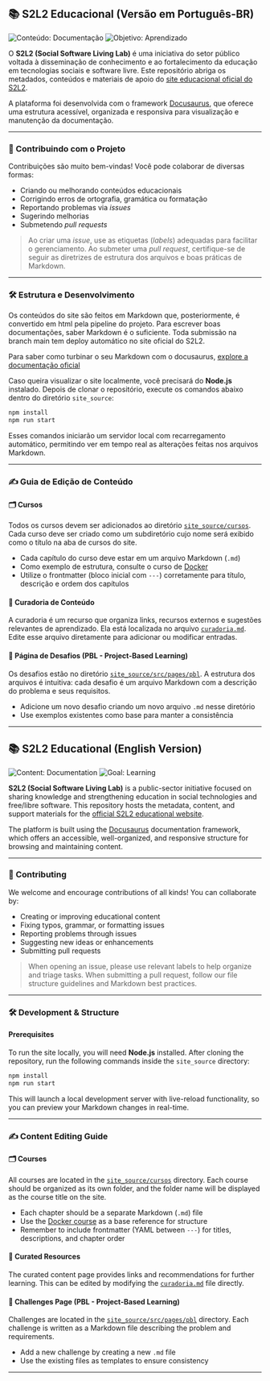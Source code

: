 ## 📚 S2L2 Educacional (Versão em Português-BR)

![Conteúdo: Documentação](https://img.shields.io/badge/conteúdo-documentação-007ec6.svg?style=for-the-badge\&logo=markdown\&logoColor=white)
![Objetivo: Aprendizado](https://img.shields.io/badge/objetivo-aprendizado-4c1.svg?style=for-the-badge\&logo=githubactions\&logoColor=white)

O **S2L2 (Social Software Living Lab)** é uma iniciativa do setor público voltada à disseminação de conhecimento e ao fortalecimento da educação em tecnologias sociais e software livre. Este repositório abriga os metadados, conteúdos e materiais de apoio do [site educacional oficial do S2L2](https://socialsoftwarelivinglab.github.io/docs/).

A plataforma foi desenvolvida com o framework [Docusaurus](https://docusaurus.io/), que oferece uma estrutura acessível, organizada e responsiva para visualização e manutenção da documentação.

---

### 🤝 Contribuindo com o Projeto

Contribuições são muito bem-vindas! Você pode colaborar de diversas formas:

* Criando ou melhorando conteúdos educacionais
* Corrigindo erros de ortografia, gramática ou formatação
* Reportando problemas via *issues*
* Sugerindo melhorias
* Submetendo *pull requests*

> Ao criar uma *issue*, use as etiquetas (*labels*) adequadas para facilitar o gerenciamento.
> Ao submeter uma *pull request*, certifique-se de seguir as diretrizes de estrutura dos arquivos e boas práticas de Markdown.

---

### 🛠️ Estrutura e Desenvolvimento

Os conteúdos do site são feitos em Markdown que, posteriormente, é convertido em html pela pipeline do projeto. Para escrever boas documentações,
saber Markdown é o suficiente. Toda submissão na branch main tem deploy automático no site oficial do S2L2. 

Para saber como turbinar o seu Markdown com o docusaurus, [explore a documentação oficial](https://docusaurus.io/docs/markdown-features)

Caso queira visualizar o site localmente, você precisará do **Node.js** instalado. Depois de clonar o repositório, execute os comandos abaixo dentro do diretório `site_source`:

```bash
npm install
npm run start
```

Esses comandos iniciarão um servidor local com recarregamento automático, permitindo ver em tempo real as alterações feitas nos arquivos Markdown.

---

### ✍️ Guia de Edição de Conteúdo

#### 🗂️ Cursos

Todos os cursos devem ser adicionados ao diretório [`site_source/cursos`](./site_source/cursos). Cada curso deve ser criado como um subdiretório cujo nome será exibido como o título na aba de cursos do site.

* Cada capítulo do curso deve estar em um arquivo Markdown (`.md`)
* Como exemplo de estrutura, consulte o curso de [Docker](./site_source/cursos/Docker/cap01.md)
* Utilize o frontmatter (bloco inicial com `---`) corretamente para título, descrição e ordem dos capítulos

#### 🧭 Curadoria de Conteúdo

A curadoria é um recurso que organiza links, recursos externos e sugestões relevantes de aprendizado. Ela está localizada no arquivo [`curadoria.md`](./site_source/src/pages/curadoria.md). Edite esse arquivo diretamente para adicionar ou modificar entradas.

#### 🎯 Página de Desafios (PBL - Project-Based Learning)

Os desafios estão no diretório [`site_source/src/pages/pbl`](./site_source/src/pages/pbl). A estrutura dos arquivos é intuitiva: cada desafio é um arquivo Markdown com a descrição do problema e seus requisitos.

* Adicione um novo desafio criando um novo arquivo `.md` nesse diretório
* Use exemplos existentes como base para manter a consistência

---

## 📚 S2L2 Educational (English Version)

![Content: Documentation](https://img.shields.io/badge/content-documentation-007ec6.svg?style=for-the-badge\&logo=markdown\&logoColor=white)
![Goal: Learning](https://img.shields.io/badge/goal-learning-4c1.svg?style=for-the-badge\&logo=githubactions\&logoColor=white)

**S2L2 (Social Software Living Lab)** is a public-sector initiative focused on sharing knowledge and strengthening education in social technologies and free/libre software. This repository hosts the metadata, content, and support materials for the [official S2L2 educational website](https://socialsoftwarelivinglab.github.io/docs/).

The platform is built using the [Docusaurus](https://docusaurus.io/) documentation framework, which offers an accessible, well-organized, and responsive structure for browsing and maintaining content.

---

### 🤝 Contributing

We welcome and encourage contributions of all kinds! You can collaborate by:

* Creating or improving educational content
* Fixing typos, grammar, or formatting issues
* Reporting problems through issues
* Suggesting new ideas or enhancements
* Submitting pull requests

> When opening an issue, please use relevant labels to help organize and triage tasks.
> When submitting a pull request, follow our file structure guidelines and Markdown best practices.

---

### 🛠️ Development & Structure

#### Prerequisites

To run the site locally, you will need **Node.js** installed. After cloning the repository, run the following commands inside the `site_source` directory:

```bash
npm install
npm run start
```

This will launch a local development server with live-reload functionality, so you can preview your Markdown changes in real-time.

---

### ✍️ Content Editing Guide

#### 🗂️ Courses

All courses are located in the [`site_source/cursos`](./site_source/cursos) directory. Each course should be organized as its own folder, and the folder name will be displayed as the course title on the site.

* Each chapter should be a separate Markdown (`.md`) file
* Use the [Docker course](./site_source/cursos/Docker/cap01.md) as a base reference for structure
* Remember to include frontmatter (YAML between `---`) for titles, descriptions, and chapter order

#### 🧭 Curated Resources

The curated content page provides links and recommendations for further learning. This can be edited by modifying the [`curadoria.md`](./site_source/src/pages/curadoria.md) file directly.

#### 🎯 Challenges Page (PBL - Project-Based Learning)

Challenges are located in the [`site_source/src/pages/pbl`](./site_source/src/pages/pbl) directory. Each challenge is written as a Markdown file describing the problem and requirements.

* Add a new challenge by creating a new `.md` file
* Use the existing files as templates to ensure consistency

---
